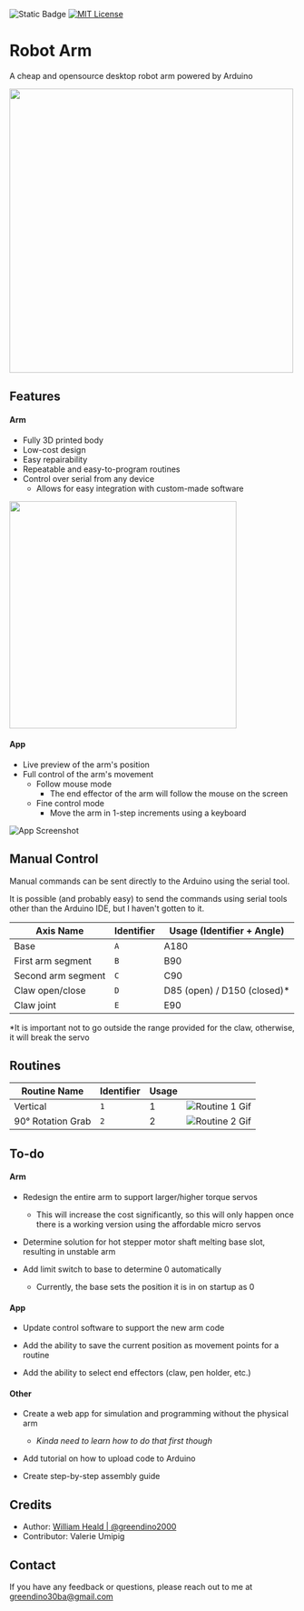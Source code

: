 
![Static Badge](https://img.shields.io/badge/Notice-README%20under%20construction-darkred)
[![MIT License](https://img.shields.io/badge/License-MIT-green.svg)](https://choosealicense.com/licenses/mit/)


# Robot Arm

A cheap and opensource desktop robot arm powered by Arduino

<img src="https://github.com/greendino2000/Robot-Arm/assets/66684604/cf5ad78f-866d-47a4-8f6b-780c5da2424f" width=500>

## Features

#### Arm
- Fully 3D printed body
- Low-cost design
- Easy repairability
- Repeatable and easy-to-program routines
- Control over serial from any device
    - Allows for easy integration with custom-made software

<img src="https://github.com/greendino2000/Robot-Arm/assets/66684604/edf8ef5c-4da6-47d9-b294-9b9e96f8d6a5" width=400>

#### App
- Live preview of the arm's position
- Full control of the arm's movement
    - Follow mouse mode
        - The end effector of the arm will follow the mouse on the screen
    - Fine control mode
        - Move the arm in 1-step increments using a keyboard

![App Screenshot](https://via.placeholder.com/400x220?textScreenshot+Here)

## Manual Control
Manual commands can be sent directly to the Arduino using the serial tool.

It is possible (and probably easy) to send the commands using serial tools other than the Arduino IDE, but I haven't gotten to it.

| Axis Name | Identifier | Usage (Identifier + Angle) |
| - | - | - |
| Base | `A` | A180 |
| First arm segment | `B` | B90 |
| Second arm segment | `C` | C90 |
| Claw open/close | `D` | D85 (open) / D150 (closed)* |
| Claw joint | `E` | E90 |

*It is important not to go outside the range provided for the claw, otherwise, it will break the servo

## Routines

| Routine Name | Identifier | Usage |  |
| - | - | - | - |
| Vertical | `1` | 1 | ![Routine 1 Gif](https://via.placeholder.com/112x200?textScreenshot+Here) |
| 90° Rotation Grab | `2` | 2 | ![Routine 2 Gif](https://github.com/greendino2000/Robot-Arm/assets/66684604/00b61e19-4e65-4340-a7a2-31270fb3ba48) |


## To-do

#### Arm

- Redesign the entire arm to support larger/higher torque servos
    - This will increase the cost significantly, so this will only happen once there is a working version using the affordable micro servos

- Determine solution for hot stepper motor shaft melting base slot, resulting in unstable arm

- Add limit switch to base to determine 0 automatically
    - Currently, the base sets the position it is in on startup as 0

#### App

- Update control software to support the new arm code

- Add the ability to save the current position as movement points for a routine

- Add the ability to select end effectors (claw, pen holder, etc.)

#### Other

- Create a web app for simulation and programming without the physical arm
    - *Kinda need to learn how to do that first though*

- Add tutorial on how to upload code to Arduino

- Create step-by-step assembly guide
## Credits

- Author: [William Heald | @greendino2000](https://www.github.com/greendino2000)
- Contributor: Valerie Umipig


## Contact

If you have any feedback or questions, please reach out to me at greendino30ba@gmail.com

